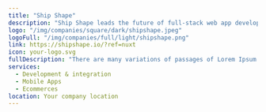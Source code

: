 ```yaml
---
title: "Ship Shape"
description: "Ship Shape leads the future of full-stack web app development. Their clients work with them because they are a one-stop boutique firm with over 25+ years combined experience - from full-stack engineering, to front-end to back-end design and more."
logo: "/img/companies/square/dark/shipshape.jpeg"
logoFull: "/img/companies/full/light/shipshape.png"
link: https://shipshape.io/?ref=nuxt
icon: your-logo.svg
fullDescription: "There are many variations of passages of Lorem Ipsum available, but the majority have suffered alteration in some form, by injected humour, or randomised words which don't look even slightly believable. If you are going to use a passage of Lorem Ipsum, you need to be sure there isn't anything embarrassing hidden in the middle of text. All the Lorem Ipsum generators on the Internet tend to repeat predefined chunks as necessary, making this the first true generator on the Internet. It uses a dictionary of over 200 Latin words, combined with a handful of model sentence structures, to generate Lorem Ipsum which looks reasonable. The generated Lorem Ipsum is therefore always free from repetition, injected humour, or non-characteristic words etc."
services:
  - Development & integration
  - Mobile Apps
  - Ecommerces
location: Your company location
---
```

